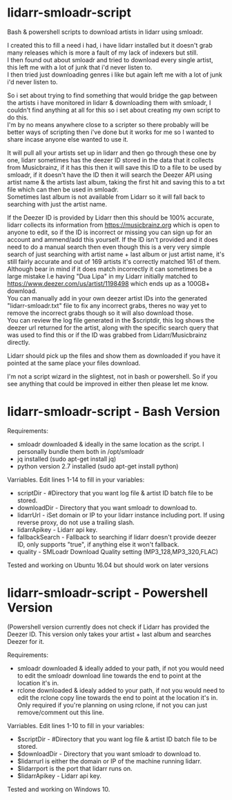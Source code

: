 # lidarr-smloadr-script 
Bash & powershell scripts to download artists in lidarr using smloadr.

I created this to fill a need i had, i have lidarr installed but it doesn't grab many releases which is more a fault of my lack of indexers but still. <br>
I then found out about smloadr and tried to download every single artist, this left me with a lot of junk that i'd never listen to.<br>
I then tried just downloading genres i like but again left me with a lot of junk i'd never listen to.<br>

So i set about trying to find something that would bridge the gap between the artists i have monitored in lidarr & downloading them with smloadr, I couldn't find anything at all for this so i set about creating my own script to do this.
<br> I'm by no means anywhere close to a scripter so there probably will be better ways of scripting then i've done but it works for me so I wanted to share incase anyone else wanted to use it.

It will pull all your artists set up in lidarr and then go through these one by one, lidarr sometimes has the deezer ID stored in the data that it collects from Musicbrainz, if it has this then it will save this ID to a file to be used by smloadr, if it doesn't have the ID then it will search the Deezer API using artist name & the artists last album, taking the first hit and saving this to a txt file which can then be used in smloadr.<br>
Sometimes last album is not available from Lidarr so it will fall back to searching with just the artist name.<br>

If the Deezer ID is provided by Lidarr then this should be 100% accurate, lidarr collects its information from https://musicbrainz.org which is open to anyone to edit, so if the ID is incorrect or missing you can sign up for an account and ammend/add this yourself.
If the ID isn't provided and it does need to do a manual search then even though this is a very very simple search of just searching with artist name + last album or just artist name, it's still fairly accurate and out of 169 artists it's correctly matched 161 of them. Although bear in mind if it does match incorrectly it can sometimes be a large mistake I.e having "Dua Lipa" in my Lidarr initially matched to https://www.deezer.com/us/artist/1198498 which ends up as a 100GB+ download.<br>
You can manually add in your own deezer artist IDs into the generated "lidarr-smloadr.txt" file to fix any incorrect grabs, theres no way yet to remove the incorrect grabs though so it will also download those.<br>
You can review the log file generated in the $scriptdir, this log shows the deezer url returned for the artist, along with the specific search query that was used to find this or if the ID was grabbed from Lidarr/Musicbrainz directly.<br>

Lidarr should pick up the files and show them as downloaded if you have it pointed at the same place your files download.

I'm not a script wizard in the slightest, not in bash or powershell. So if you see anything that could be improved in either then please let me know.


# lidarr-smloadr-script - Bash Version

Requirements:
* smloadr downloaded & ideally in the same location as the script. I personally bundle them both in /opt/smloadr <br>
* jq installed (sudo apt-get install jq)
* python version 2.7 installed (sudo apt-get install python)

Varriables. Edit lines 1-14 to fill in your variables: <br>
* scriptDir - #Directory that you want log file & artist ID batch file to be stored.<br>
* downloadDir - Directory that you want smloadr to download to.<br>
* lidarrUrl - iSet domain or IP to your lidarr instance including port. If using reverse proxy, do not use a trailing slash.<br>
* lidarrApikey - Lidarr api key.<br>
* fallbackSearch - Fallback to searching if lidarr doesn't provide deezer ID, only supports "true", if anything else it won't fallback.
* quality - SMLoadr Download Quality setting (MP3_128,MP3_320,FLAC)

Tested and working on Ubuntu 16.04 but should work on later versions

# lidarr-smloadr-script - Powershell Version
(Powershell version currently does not check if Lidarr has provided the Deezer ID. This version only takes your artist + last album and searches Deezer for it.

Requirements:
* smloadr downloaded & ideally added to your path, if not you would need to edit the smloadr download line towards the end to point at the location it's in. <br>
* rclone downloaded & idealy added to your path,  if not you would need to edit the rclone copy line towards the end to point at the location it's in. Only required if you're planning on using rclone, if not you can just remove/comment out this line.<br>

Varriables. Edit lines 1-10 to fill in your variables: <br>
* $scriptDir - #Directory that you want log file & artist ID batch file to be stored.<br>
* $downloadDir - Directory that you want smloadr to download to.<br>
* $lidarrurl is either the domain or IP of the machine running lidarr.<br>
* $lidarrport is the port that lidarr runs on.<br>
* $lidarrApikey - Lidarr api key.<br>

Tested and working on Windows 10.
